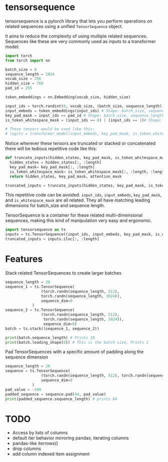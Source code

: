 # tensorsequence

tensorsequence is a pytorch library that lets you perform operations on related sequences using a unified `TensorSequence` object.

It aims to reduce the complexity of using multiple related sequences. Sequences like these are very commonly used as inputs to a transformer model:
```python
import torch
from torch import nn

batch_size = 8
sequence_length = 1024
vocab_size = 256
hidden_size = 768
pad_id = 255

token_embeddings = nn.Embedding(vocab_size, hidden_size)

input_ids = torch.randint(0, vocab_size, (batch_size, sequence_length))
input_embeds = token_embeddings(input_ids) # Shape: batch_size, sequence_length, hidden_size
key_pad_mask = input_ids == pad_id # Shape: batch_size, sequence_length 
is_token_whitespace_mask = (input_ids == 0) | (input_ids == 1)# Shape: batch_size, sequence_length 

# These tensors would be used like this:
# logits = transformer_model(input_embeds, key_pad_mask, is_token_whitespace_mask)
```

Notice wherever these tensors are truncated or stacked or concatenated there will be tedious repetitive code like this:

```python
def truncate_inputs(hidden_states, key_pad_mask, is_token_whitespace_mask, length):
  hidden_states = hidden_states[:, :length]
  key_pad_mask= key_pad_mask[:, :length]
  is_token_whitespace_mask= is_token_whitespace_mask[:, :length, :length]
  return hidden_states, key_pad_mask, attention_mask

truncated_inputs = truncate_inputs(hidden_states, key_pad_mask, is_token_whitespace_mask, length)
```

This repetitive code can be avoided. `input_ids`, `input_embeds`, `key_pad_mask`, and `is_whitespace_mask` are all related.
They all have matching leading dimensions for batch_size and sequence length. 

TensorSequence is a container for these related multi-dimensional sequences, making this kind of manipulation very easy and ergonomic.

```python
import tensorsequence as ts
inputs = ts.TensorSequence((input_ids, input_embeds, key_pad_mask, is_whitespace_mask), sequence_dim=1)
truncated_inputs = inputs.iloc[:, :length]
```


# Features

Stack related TensorSequences to create larger batches

```python
sequence_length = 20
sequence_1 = ts.TensorSequence(
                (torch.randn(sequence_length, 512),
                torch.randn(sequence_length, 1024)),
                sequence_dim=0
            )
sequence_2 = ts.TensorSequence(
                (torch.randn(sequence_length, 512),
                 torch.randn(sequence_length, 1024)),
                 sequence_dim=0)
batch = ts.stack((sequence_1, sequence_2))

print(batch.sequence_length) # Prints 20
print(batch.leading_shape[0]) # This is the batch size, Prints 2
```

Pad TensorSequences with a specific amount of padding along the sequence dimension
```python
sequence_length = 20
sequence = ts.TensorSequence(
                (torch.randn(sequence_length, 512), torch.randn(sequence_length, 1024)),
                sequence_dim=0
            )
pad_value = -200
padded_sequence = sequence.pad(44, pad_value)
print(padded_sequence.sequence_length) # prints 64
```

# TODO

* Access by lists of columns
* default iter behavior mirroring pandas, iterating columns
* pandas-like iterrows()
* drop columns
* add column indexed item assignment

